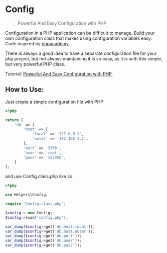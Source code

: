 # Config
> Powerful And Easy Configuration with PHP

Configuration in a PHP application can be difficult to manage. Build your own configuration class that makes using configuration variables easy. Code inspired by [phpacademy](http://phpacademy.org/).

There is always a good idea to have a separate configuration file for your php project, but not always maintaining it is so easy, as it is with this simple, but very powerful PHP class.

Tutorial: [Powerful And Easy Configuration with PHP](https://youtu.be/qyKt4NF_82g).

## How to Use:

Just create a simple configuration file with PHP

```php
<?php

return [
    'db' => [
        'host' => [
            'local' => '127.0.0.1',
            'outer' => '192.168.1.1',
        ],
        'port' => '3306',
        'user' => 'root',
        'pass' => '123456',
    ]
];
```

and use Config.class.php like so:

```php
<?php

use Helpers\Config;

require 'Config.class.php';

$config = new Config;
$config->load('config.php');

var_dump($config->get('db.host.local'));
var_dump($config->get('db.host.outer'));
var_dump($config->get('db.port'));
var_dump($config->get('db.user'));
var_dump($config->get('db.pass'));
```